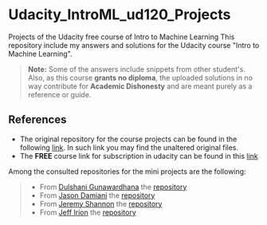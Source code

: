 # Udacity_IntroML_ud120_Projects
Projects of the Udacity free course of Intro to Machine Learning
This repository include my answers and solutions for the Udacity course "Intro to Machine Learning".
>**Note:** Some of the answers include snippets from other student's. Also, as this course **grants no diploma**, the uploaded solutions in no way contribute for **Academic Dishonesty** and are meant purely as a reference or guide.

## References 
- The original repository for the course projects can be found in the following [link](https://github.com/udacity/ud120-projects). In such link you may find the unaltered original files.
- The **FREE** course link for subscription in udacity can be found in this [link](https://www.udacity.com/course/intro-to-machine-learning--ud120)

Among the consulted repositories for the mini projects are the following:
>- From [Dulshani Gunawardhana](https://github.com/dshgna) the [repository](https://github.com/dshgna/ud120-projects)
>- From [Jason Damiani](https://github.com/jdamiani27) the [repository](https://github.com/jdamiani27/Intro-to-Machine-Learning)
>- From [Jeremy Shannon](https://github.com/jeremy-shannon) the [repository](https://github.com/jeremy-shannon/udacity-Intro-to-Machine-Learning.git)
>- From [Jeff Irion](https://github.com/JeffLIrion) the [repository](https://github.com/JeffLIrion/udacity/tree/master/Intro_to_Machine_Learning)
